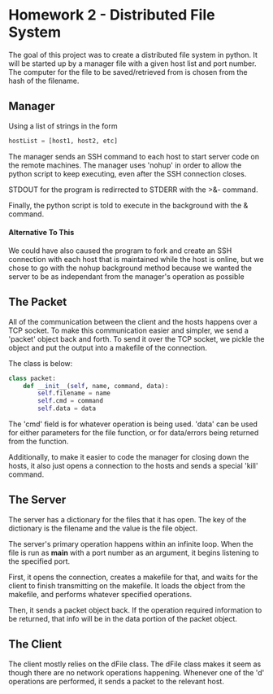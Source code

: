 # Homework 2 - Distributed File System

The goal of this project was to create a distributed file system in python.
It will be started up by a manager file with a given host list and port number.
The computer for the file to be saved/retrieved from is chosen from the hash of the filename.


## Manager

Using a list of strings in the form
```python
hostList = [host1, host2, etc]
```
The manager sends an SSH command to each host to start server code on the remote machines.
The manager uses 'nohup' in order to allow the python script to keep executing, even after the SSH connection closes.

STDOUT for the program is redirrected to STDERR with the >&- command.

Finally, the python script is told to execute in the background with the & command.

#### Alternative To This

We could have also caused the program to fork and create an SSH connection with each host
that is maintained while the host is online, but we chose to go with the nohup background method because we wanted
the server to be as independant from the manager's operation as possible


## The Packet

All of the communication between the client and the hosts happens over a TCP socket.
To make this communication easier and simpler, we send a 'packet' object back and forth.
To send it over the TCP socket, we pickle the object and put the output into a makefile of the connection.

The class is below:
```python
class packet:
    def __init__(self, name, command, data):
        self.filename = name
        self.cmd = command
        self.data = data
```
The 'cmd' field is for whatever operation is being used. 'data' can be used for either
parameters for the file function, or for data/errors being returned from the function.

Additionally, to make it easier to code the manager for closing down the hosts, 
it also just opens a connection to the hosts and sends a special 'kill' command.

## The Server

The server has a dictionary for the files that it has open. The key of the dictionary is the filename
and the value is the file object.

The server's primary operation happens within an infinite loop. When the file is run as __main__
with a port number as an argument, it begins listening to the specified port.

First, it opens the connection, creates a makefile for that, and waits for the client to
finish transmitting on the makefile. It loads the object from the makefile, and performs
whatever specified operations.

Then, it sends a packet object back. If the operation required information to be returned,
that info will be in the data portion of the packet object.

## The Client

The client mostly relies on the dFile class. The dFile class makes it seem as though there
are no network operations happening. Whenever one of the 'd' operations are performed, it
sends a packet to the relevant host.
